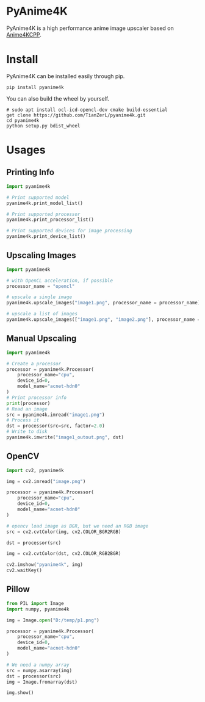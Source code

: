# PyAnime4K

PyAnime4K is a high performance anime image upscaler based on [Anime4KCPP](https://github.com/TianZerL/Anime4KCPP).

# Install
PyAnime4K can be installed easily through pip.
```shell
pip install pyanime4k
```

You can also build the wheel by yourself.
```shell
# sudo apt install ocl-icd-opencl-dev cmake build-essential
get clone https://github.com/TianZerL/pyanime4k.git
cd pyanime4k
python setup.py bdist_wheel  
```

# Usages
## Printing Info
```python
import pyanime4k

# Print supported model
pyanime4k.print_model_list()

# Print supported processor
pyanime4k.print_processor_list()

# Print supported devices for image processing
pyanime4k.print_device_list()
```
## Upscaling Images
```python
import pyanime4k

# with OpenCL acceleration, if possible
processor_name = "opencl"

# upscale a single image
pyanime4k.upscale_images("image1.png", processor_name = processor_name)

# upscale a list of images
pyanime4k.upscale_images(["image1.png", "image2.png"], processor_name = processor_name)
```
## Manual Upscaling
```python
import pyanime4k

# Create a processor
processor = pyanime4k.Processor(
    processor_name="cpu",
    device_id=0,
    model_name="acnet-hdn0"
)
# Print processor info
print(processor)
# Read an image
src = pyanime4k.imread("image1.png")
# Process it
dst = processor(src=src, factor=2.0)
# Write to disk
pyanime4k.imwrite("image1_outout.png", dst)
```
## OpenCV
``` Python
import cv2, pyanime4k

img = cv2.imread("image.png")

processor = pyanime4k.Processor(
    processor_name="cpu",
    device_id=0,
    model_name="acnet-hdn0"
)

# opencv load image as BGR, but we need an RGB image
src = cv2.cvtColor(img, cv2.COLOR_BGR2RGB)

dst = processor(src)

img = cv2.cvtColor(dst, cv2.COLOR_RGB2BGR)

cv2.imshow("pyanime4k", img)
cv2.waitKey()
```
## Pillow
```python
from PIL import Image
import numpy, pyanime4k

img = Image.open("D:/temp/p1.png")

processor = pyanime4k.Processor(
    processor_name="cpu",
    device_id=0,
    model_name="acnet-hdn0"
)

# We need a numpy array
src = numpy.asarray(img)
dst = processor(src)
img = Image.fromarray(dst)

img.show()
```
